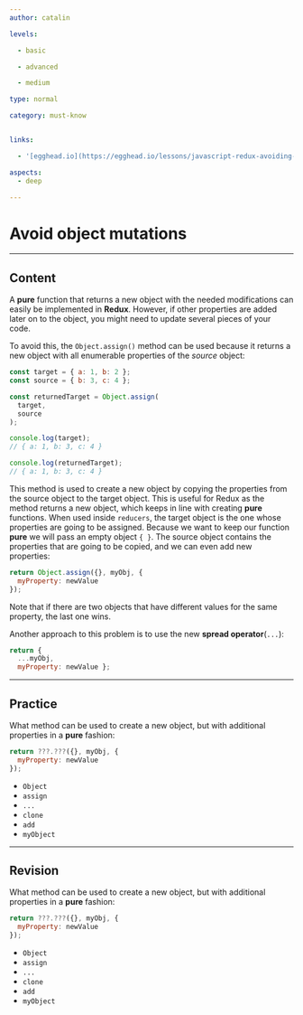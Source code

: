```yaml
---
author: catalin

levels:

  - basic

  - advanced

  - medium

type: normal

category: must-know


links:

  - '[egghead.io](https://egghead.io/lessons/javascript-redux-avoiding-object-mutations-with-object-assign-and-spread){website}'

aspects:
  - deep

---
```


# Avoid object mutations

---
## Content

A **pure** function that returns a new object with the needed modifications can easily be implemented in **Redux**. However, if other properties are added later on to the object, you might need to update several pieces of your code.

To avoid this, the `Object.assign()` method can be used because it returns a new object with all enumerable properties of the *source* object:

```jsx
const target = { a: 1, b: 2 };
const source = { b: 3, c: 4 };

const returnedTarget = Object.assign(
  target,
  source
);

console.log(target);
// { a: 1, b: 3, c: 4 }

console.log(returnedTarget);
// { a: 1, b: 3, c: 4 }
```

This method is used to create a new object by copying the properties from the source object to the target object. This is useful for Redux as the method returns a new object, which keeps in line with creating **pure** functions. When used inside `reducers`, the target object is the one whose properties are going to be assigned. Because we want to keep our function **pure** we will pass an empty object `{ }`. The source object contains the properties that are going to be copied, and we can even add new properties:

```javascript
return Object.assign({}, myObj, {
  myProperty: newValue
});
```
Note that if there are two objects that have different values for the same property, the last one wins.

Another approach to this problem is to use the new **spread operator**(`...`):

```javascript
return {
  ...myObj,
  myProperty: newValue };
```

---
## Practice

What method can be used to create a new object, but with additional properties in a **pure** fashion:

```jsx
return ???.???({}, myObj, {
  myProperty: newValue
});

```

* `Object`
* `assign`
* `...`
* `clone`
* `add`
* `myObject`

---
## Revision

What method can be used to create a new object, but with additional properties in a **pure** fashion:

```jsx
return ???.???({}, myObj, {
  myProperty: newValue
});

```

* `Object`
* `assign`
* `...`
* `clone`
* `add`
* `myObject`


